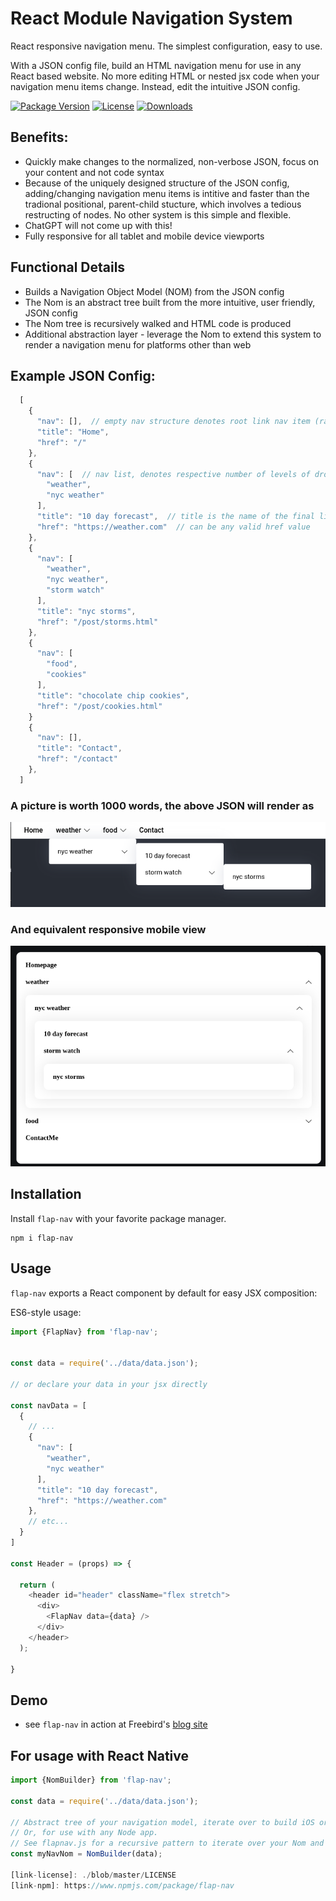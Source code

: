 # React Module Navigation System


React responsive navigation menu.  The simplest configuration, easy to use.

With a JSON config file, build an HTML navigation menu for use in any React based website.  No more editing HTML or nested jsx code when your navigation menu items change.  Instead, edit the intuitive JSON config.  


[![Package Version](https://img.shields.io/npm/v/flap-nav.svg)](https://www.npmjs.com/package/flap-nav)
[![License](https://img.shields.io/github/license/danwfreeman/flap-nav)](https://github.com/danwfreeman/flap-nav/blob/main/LICENSE)
[![Downloads](https://img.shields.io/npm/dm/flap-nav.svg)](http://npm-stat.com/charts.html?package=flap-nav&author=&from=02-23-2023&to=)



## Benefits:
- Quickly make changes to the normalized, non-verbose JSON, focus on your content and not code syntax
- Because of the uniquely designed structure of the JSON config, adding/changing navigation menu items is intitive and faster than the tradional positional, parent-child stucture, which involves a tedious restructing of nodes.  No other system is this simple and flexible.
- ChatGPT will not come up with this!
- Fully responsive for all tablet and mobile device viewports

## Functional Details
- Builds a Navigation Object Model (NOM) from the JSON config
- The Nom is an abstract tree built from the more intuitive, user friendly, JSON config
- The Nom tree is recursively walked and HTML code is produced
- Additional abstraction layer - leverage the Nom to extend this system to render a navigation menu for platforms other than web


## Example JSON Config:


```javascript
  [
    {
      "nav": [],  // empty nav structure denotes root link nav item (rather than a dropdown)
      "title": "Home",
      "href": "/"
    },
    {
      "nav": [  // nav list, denotes respective number of levels of dropdowns
        "weather",  
        "nyc weather"
      ],
      "title": "10 day forecast",  // title is the name of the final link with associated href
      "href": "https://weather.com"  // can be any valid href value
    },
    {
      "nav": [
        "weather",  
        "nyc weather",
        "storm watch"
      ],
      "title": "nyc storms",
      "href": "/post/storms.html"
    },
    {
      "nav": [
        "food",
        "cookies"
      ],
      "title": "chocolate chip cookies",
      "href": "/post/cookies.html"
    }
    {
      "nav": [],  
      "title": "Contact",
      "href": "/contact"
    },    
  ]

```

### A picture is worth 1000 words, the above JSON will render as 

![flap nav from json](/docs/flap-nav-rendered.png)

### And equivalent responsive mobile view

![mobile flap nav from json](/docs/flap-nav-mobile-rendered.png)


## Installation

Install `flap-nav` with your favorite package manager.

```shell
npm i flap-nav
```

## Usage

`flap-nav` exports a React component by default for easy JSX composition:

ES6-style usage:

```javascript
import {FlapNav} from 'flap-nav';


const data = require('../data/data.json');

// or declare your data in your jsx directly

const navData = [
  {
    // ...
    {
      "nav": [   
        "weather",  
        "nyc weather"
      ],
      "title": "10 day forecast",  
      "href": "https://weather.com" 
    },
    // etc...
  }
]

const Header = (props) => {

  return (
    <header id="header" className="flex stretch">
      <div>
        <FlapNav data={data} />
      </div>
    </header>
  );

}

```



## Demo
- see `flap-nav` in action at Freebird's [blog site](https://ironbirdlife.org)



## For usage with React Native

```javascript
import {NomBuilder} from 'flap-nav';

const data = require('../data/data.json');

// Abstract tree of your navigation model, iterate over to build iOS or Android menu systems, for example with React Native
// Or, for use with any Node app.
// See flapnav.js for a recursive pattern to iterate over your Nom and build your menu
const myNavNom = NomBuilder(data); 

[link-license]: ./blob/master/LICENSE
[link-npm]: https://www.npmjs.com/package/flap-nav
